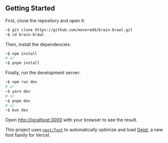 ## Getting Started

First, clone the repository and open it:
```bash
~$ git clone https://github.com/moveredd/brain-brawl.git
~$ cd brain-brawl
```
Then, install the dependencies:


```bash
~$ npm install
# or
~$ pnpm install
```

Finally, run the development server:

```bash
~$ npm run dev
# or
~$ yarn dev
# or
~$ pnpm dev
# or
~$ bun dev
```

Open [http://localhost:3000](http://localhost:3000) with your browser to see the result.


This project uses [`next/font`](https://nextjs.org/docs/app/building-your-application/optimizing/fonts) to automatically optimize and load [Geist](https://vercel.com/font), a new font family for Vercel.

